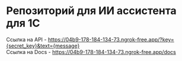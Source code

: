 # Репозиторий для ИИ ассистента для 1С

Ссылка на API - https://04b9-178-184-134-73.ngrok-free.app/?key={secret_key}&text={message}
</br>
Ссылка на Docs - https://04b9-178-184-134-73.ngrok-free.app/docs
